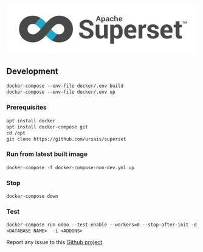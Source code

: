 <img
  src="https://github.com/apache/superset/raw/master/superset-frontend/src/assets/branding/superset-logo-horiz-apache.png"
  alt="Superset"
  width="500"
/>

## Development
```shell
docker-compose --env-file docker/.env build
docker-compose --env-file docker/.env up
```
### Prerequisites

```shell
apt install docker
apt install docker-compose git
cd /opt
git clone https://github.com/ursais/superset
```

### Run from latest built image
```shell
docker-compose -f docker-compose-non-dev.yml up
```
### Stop
```shell
docker-compose down
```
### Test

```shell
docker-compose run odoo --test-enable --workers=0 --stop-after-init -d <DATABASE NAME>  -i <ADDONS>
```

Report any issue to this
[Github project](https://github.com/ursais/superset-template/issues).
